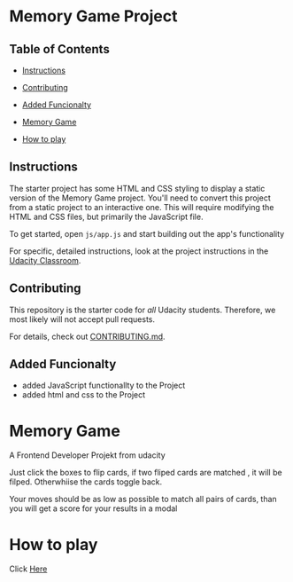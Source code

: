 # Memory Game Project

## Table of Contents

* [Instructions](#instructions)

* [Contributing](#contributing)

* [Added Funcionalty](#added)

* [Memory Game](#memory)

* [How to play](#how)

## Instructions

The starter project has some HTML and CSS styling to display a static version of the Memory Game project. You'll need to convert this project from a static project to an interactive one. This will require modifying the HTML and CSS files, but primarily the JavaScript file.

To get started, open `js/app.js` and start building out the app's functionality

For specific, detailed instructions, look at the project instructions in the [Udacity Classroom](https://classroom.udacity.com/me).

## Contributing

This repository is the starter code for _all_ Udacity students. Therefore, we most likely will not accept pull requests.

For details, check out [CONTRIBUTING.md](CONTRIBUTING.md).

## Added Funcionalty

* added JavaScript functionallty to the Project
* added html and css to the Project

# Memory Game
A Frontend Developer Projekt from udacity

Just click the boxes to flip cards, if two fliped cards are matched , it will be filped. Otherwhiise the cards toggle back.

Your moves should be as low as possible to match all pairs of cards, than you will get a score for your results in a modal

# How to play

Click [Here](https://gasseklopper.github.io/memory-game/)
